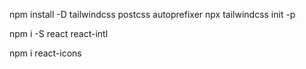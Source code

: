 npm install -D tailwindcss postcss autoprefixer
npx tailwindcss init -p


npm i -S react react-intl


npm i react-icons
